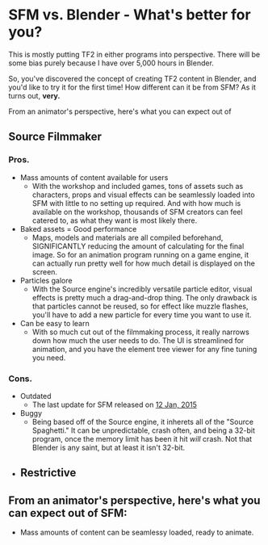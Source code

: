 # SFM vs. Blender - What's better for you?
This is mostly putting TF2 in either programs into perspective. There will be some bias purely because I have over 5,000 hours in Blender.

So, you've discovered the concept of creating TF2 content in Blender, and you'd like to try it for the first time! How different can it be from SFM? As it turns out, **very.**

From an animator's perspective, here's what you can expect out of
## Source Filmmaker
### Pros.
- Mass amounts of content available for users
  - With the workshop and included games, tons of assets such as characters, props and visual effects can be seamlessly loaded into SFM with little to no setting up required. And with how much is available on the workshop, thousands of SFM creators can feel catered to, as what they want is most likely there.
- Baked assets = Good performance
  - Maps, models and materials are all compiled beforehand, SIGNIFICANTLY reducing the amount of calculating for the final image. So for an animation program running on a game engine, it can actually run pretty well for how much detail is displayed on the screen.
- Particles galore
  - With the Source engine's incredibly versatile particle editor, visual effects is pretty much a drag-and-drop thing. The only drawback is that particles cannot be reused, so for effect like muzzle flashes, you'll have to add a new particle for every time you want to use it.
- Can be easy to learn
  - With so much cut out of the filmmaking process, it really narrows down how much the user needs to do. The UI is streamlined for animation, and you have the element tree viewer for any fine tuning you need.
### Cons.
- Outdated
  - The last update for SFM released on [12 Jan, 2015](https://store.steampowered.com/oldnews/?appids=1840&appgroupname=Source+Filmmaker&feed=steam_updates#:~:text=Source%20Filmmaker%20%2D%20Valve-,Source%20Filmmaker%20version,8.14%20has%20been%20released.)
- Buggy
  - Being based off of the Source engine, it inherets all of the "Source Spaghetti." It can be unpredictable, crash often, and being a 32-bit program, once the memory limit has been it hit *will* crash. Not that Blender is any saint, but at least it isn't 32-bit.
- Restrictive
  - 

## From an animator's perspective, here's what you can expect out of SFM:
- Mass amounts of content can be seamlessy loaded, ready to animate.
